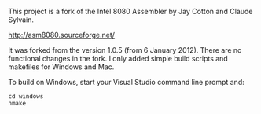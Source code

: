 This project is a fork of the Intel 8080 Assembler by Jay Cotton
and Claude Sylvain.

http://asm8080.sourceforge.net/

It was forked from the version 1.0.5 (from 6 January 2012). There are no
functional changes in the fork. I only added simple build scripts and
makefiles for Windows and Mac.

To build on Windows, start your Visual Studio command line prompt and:
   
    cd windows
    nmake
